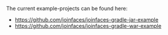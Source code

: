 The current example-projects can be found here:

- https://github.com/joinfaces/joinfaces-gradle-jar-example
- https://github.com/joinfaces/joinfaces-gradle-war-example
